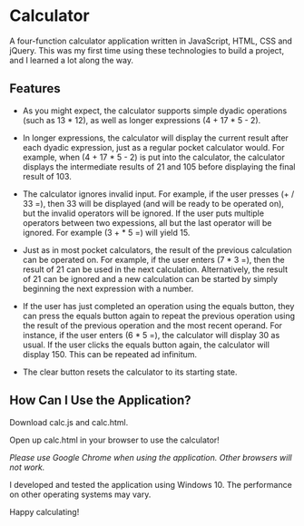# Calculator
A four-function calculator application written in JavaScript, HTML, CSS and jQuery.
This was my first time using these technologies to build a project, and I learned a lot along the way. 


## Features
- As you might expect, the calculator supports simple dyadic operations (such as 13 * 12), as well as longer expressions (4 + 17 * 5 - 2).

- In longer expressions, the calculator will display the current result after each dyadic expression, just as a regular pocket calculator would. For example, when (4 + 17 * 5 - 2) is put into the calculator, the calculator displays the intermediate results of 21 and 105 before displaying the final result of 103.

- The calculator ignores invalid input. For example, if the user presses (+ / 33 =), then 33 will be displayed (and will be ready to be operated on), but the invalid operators will be ignored. If the user puts multiple operators between two expessions, all but the last operator will be ignored. For example (3 + * 5 =) will yield 15.

- Just as in most pocket calculators, the result of the previous calculation can be operated on. For example, if the user enters (7 * 3 =), then the result of 21 can be used in the next calculation. Alternatively, the result of 21 can be ignored and a new calculation can be started by simply beginning the next expression with a number.

- If the user has just completed an operation using the equals button, they can press the equals button again to repeat the previous operation using the result of the previous operation and the most recent operand. For instance, if the user enters (6 * 5 =), the calculator will display 30 as usual. If the user clicks the equals button again, the calculator will display 150. This can be repeated ad infinitum. 

- The clear button resets the calculator to its starting state.

## How Can I Use the Application?

Download calc.js and calc.html.

Open up calc.html in your browser to use the calculator!

*Please use Google Chrome when using the application. Other browsers will not work.*

I developed and tested the application using Windows 10. The performance on other operating systems may vary.

Happy calculating!
